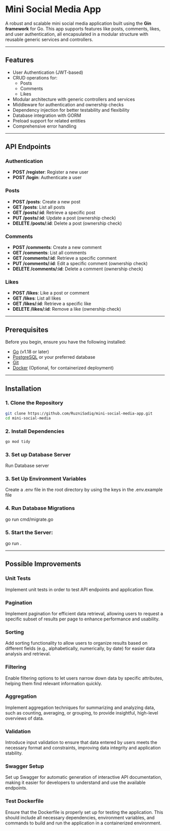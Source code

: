 # Mini Social Media App

A robust and scalable mini social media application built using the **Gin framework** for Go. This app supports features like posts, comments, likes, and user authentication, all encapsulated in a modular structure with reusable generic services and controllers.

---

## Features

- User Authentication (JWT-based)
- CRUD operations for:
  - Posts
  - Comments
  - Likes
- Modular architecture with generic controllers and services
- Middleware for authentication and ownership checks
- Dependency injection for better testability and flexibility
- Database integration with GORM
- Preload support for related entities
- Comprehensive error handling

---

## API Endpoints

### Authentication
- **POST /register**: Register a new user  
- **POST /login**: Authenticate a user  

### Posts
- **POST /posts**: Create a new post  
- **GET /posts**: List all posts  
- **GET /posts/:id**: Retrieve a specific post  
- **PUT /posts/:id**: Update a post (ownership check)  
- **DELETE /posts/:id**: Delete a post (ownership check)  

### Comments
- **POST /comments**: Create a new comment  
- **GET /comments**: List all comments  
- **GET /comments/:id**: Retrieve a specific comment  
- **PUT /comments/:id**: Edit a specific comment (ownership check) 
- **DELETE /comments/:id**: Delete a comment (ownership check)  

### Likes
- **POST /likes**: Like a post or comment  
- **GET /likes**: List all likes
- **GET /likes/:id**: Retrieve a specific like 
- **DELETE /likes/:id**: Remove a like (ownership check)  

---

## Prerequisites

Before you begin, ensure you have the following installed:

- [Go](https://golang.org/) (v1.18 or later)
- [PostgreSQL](https://www.postgresql.org/) or your preferred database
- [Git](https://git-scm.com/)
- [Docker](https://www.docker.com/) (Optional, for containerized deployment)

---

## Installation

### 1. Clone the Repository

```bash
git clone https://github.com/RuzniSadiq/mini-social-media-app.git
cd mini-social-media
```

### 2. Install Dependencies

```bash
go mod tidy
```

### 3. Set up Database Server
Run Database server

### 3. Set Up Environment Variables
Create a .env file in the root directory by using the keys in the .env.example file

### 4. Run Database Migrations
go run cmd/migrate.go


### 5. Start the Server:
go run .

---

## Possible Improvements

### Unit Tests
Implement unit tests in order to test API endpoints and application flow.

### Pagination
Implement pagination for efficient data retrieval, allowing users to request a specific subset of results per page to enhance performance and usability.

### Sorting
Add sorting functionality to allow users to organize results based on different fields (e.g., alphabetically, numerically, by date) for easier data analysis and retrieval.

### Filtering
Enable filtering options to let users narrow down data by specific attributes, helping them find relevant information quickly.

### Aggregation
Implement aggregation techniques for summarizing and analyzing data, such as counting, averaging, or grouping, to provide insightful, high-level overviews of data.

### Validation
Introduce input validation to ensure that data entered by users meets the necessary format and constraints, improving data integrity and application stability.

### Swagger Setup
Set up Swagger for automatic generation of interactive API documentation, making it easier for developers to understand and use the available endpoints.

### Test Dockerfile
Ensure that the Dockerfile is properly set up for testing the application. This should include all necessary dependencies, environment variables, and commands to build and run the application in a containerized environment.
